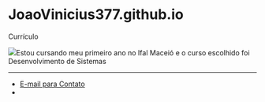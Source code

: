# JoaoVinicius377.github.io
Currículo
<!DOCTYPE html>
<html lang="en">
 <head>
  <meta charset="UTF-8">
  <meta name="viewport" content="width=device-width, initial-scale=1.0">
 </head>
<body>
  <img src="link">Estou cursando meu primeiro ano no Ifal Maceió e o curso escolhido foi Desenvolvimento de Sistemas</p>
  <hr>
  <ul>
   <li><a href="mailto:jvpm1@aluno.ifal.edu.br">E-mail para Contato</a></li>
   <li><a href="www.linkedin.com/in/joão-vinicius-pessôa-610935330>Link para o Linkedin</a></li>
  </ul>
  <hr>
 
  <h2>Educação</h2>
  <ul>
   <li>Ensino Fundamental Completo</li>
   <li>Cursando Ensino Médio no Ifal Maceió</li>
  </ul>
  <hr>
  <h2>Experiência Profissional</h2>
  <p>Sem experiência profissional</p>
 
  <hr>
  <h2>Habilidades</h2>
  <p>Boa comunicação</p>
  <ul>
    <li>HTML Básico</li>
    <li>CSS Básico</li>
    <li>JavaScript Básico</li>
    <li>Manutenção Preventiva e Corretiva de Computadores</li>
    <li>Formatação e Instalação Personalizada</li>
    <li>Pacote Office e Canva Intermediário</li>
  </ul>
 
</body>
</html>
